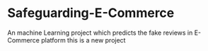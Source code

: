 # Safeguarding-E-Commerce
An machine Learning project which predicts the fake reviews in E-Commerce platform
this is a new project